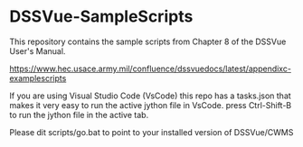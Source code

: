 # DSSVue-SampleScripts
This repository contains the sample scripts from Chapter 8 of the DSSVue User's Manual.

https://www.hec.usace.army.mil/confluence/dssvuedocs/latest/appendixc-examplescripts


If you are using Visual Studio Code (VsCode) this repo has a tasks.json that makes it very easy
to run the active jython file in VsCode.  press Ctrl-Shift-B to run the jython file in the active tab.

Please dit scripts/go.bat to point to your installed version of DSSVue/CWMS
